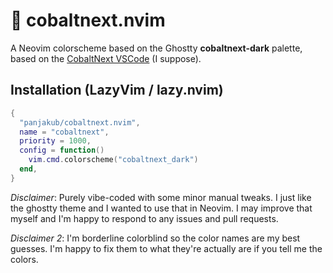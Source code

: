 
# 🌌 cobaltnext.nvim

A Neovim colorscheme based on the Ghostty **cobaltnext-dark** palette, based on the [CobaltNext VSCode](https://github.com/davidleininger/cobaltnext-vscode/) (I suppose). 

## Installation (LazyVim / lazy.nvim)

```lua
{
  "panjakub/cobaltnext.nvim",
  name = "cobaltnext",
  priority = 1000,
  config = function()
    vim.cmd.colorscheme("cobaltnext_dark")
  end,
}
```

*Disclaimer*: Purely vibe-coded with some minor manual tweaks.
I just like the ghostty theme and I wanted to use that in Neovim.
I may improve that myself and I'm happy to respond to any issues and pull requests.

*Disclaimer 2*: I'm borderline colorblind so the color names are my best guesses.
I'm happy to fix them to what they're actually are if you tell me the colors. 
